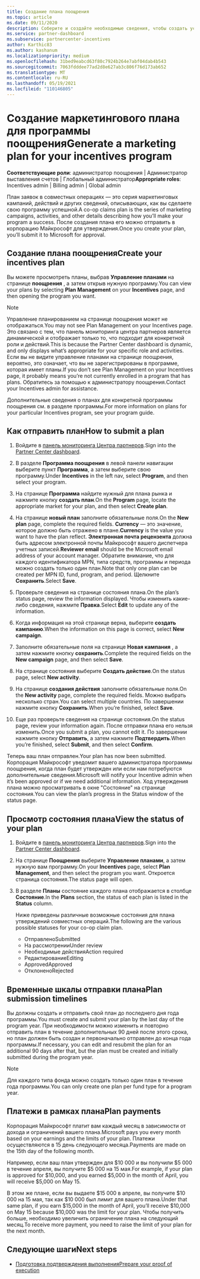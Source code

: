 ```yaml
---
title: Создание плана поощрения
ms.topic: article
ms.date: 09/11/2020
description: Соберите и создайте необходимые сведения, чтобы создать успешный маркетинговый план для программы поощрения.
ms.service: partner-dashboard
ms.subservice: partnercenter-incentives
author: Karthic83
ms.author: kashanum
ms.localizationpriority: medium
ms.openlocfilehash: 31bed9eabcd63f80c7924b264e7abf04dab4b543
ms.sourcegitcommit: 7063fdddee77ad2d8e627ab3c806f76d173ab652
ms.translationtype: MT
ms.contentlocale: ru-RU
ms.lasthandoff: 05/19/2021
ms.locfileid: "110146805"
---
```

# <a name="generate-a-marketing-plan-for-your-incentives-program"></a><span data-ttu-id="47bc1-103">Создание маркетингового плана для программы поощрения</span><span class="sxs-lookup"><span data-stu-id="47bc1-103">Generate a marketing plan for your incentives program</span></span>

<span data-ttu-id="47bc1-104">**Соответствующие роли**: администратор поощрения | Администратор выставления счетов | Глобальный администратор</span><span class="sxs-lookup"><span data-stu-id="47bc1-104">**Appropriate roles**: Incentives admin | Billing admin | Global admin</span></span>

<span data-ttu-id="47bc1-105">План заявок в совместных операциях — это серия маркетинговых кампаний, действий и других сведений, описывающих, как вы сделаете свою программу успешной.</span><span class="sxs-lookup"><span data-stu-id="47bc1-105">A co-op claims plan is the series of marketing campaigns, activities, and other details describing how you’ll make your program a success.</span></span> <span data-ttu-id="47bc1-106">После создания плана его можно отправить в корпорацию Майкрософт для утверждения.</span><span class="sxs-lookup"><span data-stu-id="47bc1-106">Once you create your plan, you’ll submit it to Microsoft for approval.</span></span>

## <a name="create-your-incentives-plan"></a><span data-ttu-id="47bc1-107">Создание плана поощрения</span><span class="sxs-lookup"><span data-stu-id="47bc1-107">Create your incentives plan</span></span>

<span data-ttu-id="47bc1-108">Вы можете просмотреть планы, выбрав **Управление планами** на странице **поощрения** , а затем открыв нужную программу.</span><span class="sxs-lookup"><span data-stu-id="47bc1-108">You can view your plans by selecting **Plan Management** on your **Incentives** page, and then opening the program you want.</span></span>

>[!NOTE]
><span data-ttu-id="47bc1-109">Управление планированием на странице поощрения может не отображаться.</span><span class="sxs-lookup"><span data-stu-id="47bc1-109">You may not see Plan Management on your Incentives page.</span></span> <span data-ttu-id="47bc1-110">Это связано с тем, что панель мониторинга центра партнеров является динамической и отображает только то, что подходит для конкретной роли и действий.</span><span class="sxs-lookup"><span data-stu-id="47bc1-110">This is because the Partner Center dashboard is dynamic, and only displays what’s appropriate for your specific role and activities.</span></span> <span data-ttu-id="47bc1-111">Если вы не видите управление планами на странице поощрения, вероятно, это означает, что вы не зарегистрированы в программе, которая имеет планы.</span><span class="sxs-lookup"><span data-stu-id="47bc1-111">If you don’t see Plan Management on your Incentives page, it probably means you’re not currently enrolled in a program that has plans.</span></span> <span data-ttu-id="47bc1-112">Обратитесь за помощью к администратору поощрения.</span><span class="sxs-lookup"><span data-stu-id="47bc1-112">Contact your Incentives admin for assistance.</span></span>

<span data-ttu-id="47bc1-113">Дополнительные сведения о планах для конкретной программы поощрения см. в разделе программы.</span><span class="sxs-lookup"><span data-stu-id="47bc1-113">For more information on plans for your particular Incentives program, see your program guide.</span></span>

## <a name="how-to-submit-a-plan"></a><span data-ttu-id="47bc1-114">Как отправить план</span><span class="sxs-lookup"><span data-stu-id="47bc1-114">How to submit a plan</span></span>

1. <span data-ttu-id="47bc1-115">Войдите в [панель мониторинга Центра партнеров](https://partner.microsoft.com/dashboard/).</span><span class="sxs-lookup"><span data-stu-id="47bc1-115">Sign into the [Partner Center dashboard](https://partner.microsoft.com/dashboard/).</span></span>

2. <span data-ttu-id="47bc1-116">В разделе **Программа поощрения** в левой панели навигации выберите пункт **Программа**, а затем выберите свою программу.</span><span class="sxs-lookup"><span data-stu-id="47bc1-116">Under **Incentives** in the left nav, select **Program**, and then select your program.</span></span> 

3. <span data-ttu-id="47bc1-117">На странице **Программа** найдите нужный для плана рынка и нажмите кнопку **создать план**.</span><span class="sxs-lookup"><span data-stu-id="47bc1-117">On the **Program** page, locate the appropriate market for your plan, and then select **Create plan**.</span></span> 

4. <span data-ttu-id="47bc1-118">На странице **новый план** заполните обязательные поля.</span><span class="sxs-lookup"><span data-stu-id="47bc1-118">On the **New plan** page, complete the required fields.</span></span> <span data-ttu-id="47bc1-119">**Currency** — это значение, которое должно быть отражено в плане.</span><span class="sxs-lookup"><span data-stu-id="47bc1-119">**Currency** is the value you want to have the plan reflect.</span></span> <span data-ttu-id="47bc1-120">**Электронная почта рецензента** должна быть адресом электронной почты Майкрософт вашего диспетчера учетных записей.</span><span class="sxs-lookup"><span data-stu-id="47bc1-120">**Reviewer email** should be the Microsoft email address of your account manager.</span></span> <span data-ttu-id="47bc1-121">Обратите внимание, что для каждого идентификатора MPN, типа средств, программы и периода можно создать только один план.</span><span class="sxs-lookup"><span data-stu-id="47bc1-121">Note that only one plan can be created per MPN ID, fund, program, and period.</span></span> <span data-ttu-id="47bc1-122">Щелкните **Сохранить**.</span><span class="sxs-lookup"><span data-stu-id="47bc1-122">Select **Save**.</span></span>

5. <span data-ttu-id="47bc1-123">Проверьте сведения на странице состояния плана.</span><span class="sxs-lookup"><span data-stu-id="47bc1-123">On the plan’s status page, review the information displayed.</span></span> <span data-ttu-id="47bc1-124">Чтобы изменить какие-либо сведения, нажмите **Правка**.</span><span class="sxs-lookup"><span data-stu-id="47bc1-124">Select **Edit** to update any of the information.</span></span>

6. <span data-ttu-id="47bc1-125">Когда информация на этой странице верна, выберите **создать кампанию**.</span><span class="sxs-lookup"><span data-stu-id="47bc1-125">When the information on this page is correct, select **New campaign**.</span></span>

7. <span data-ttu-id="47bc1-126">Заполните обязательные поля на странице **Новая кампания** , а затем нажмите кнопку **сохранить**.</span><span class="sxs-lookup"><span data-stu-id="47bc1-126">Complete the required fields on the **New campaign** page, and then select **Save**.</span></span>

8. <span data-ttu-id="47bc1-127">На странице состояния выберите **Создать действие**.</span><span class="sxs-lookup"><span data-stu-id="47bc1-127">On the status page, select **New activity**.</span></span> 

9. <span data-ttu-id="47bc1-128">На странице **создания действия**  заполните обязательные поля.</span><span class="sxs-lookup"><span data-stu-id="47bc1-128">On the **New activity** page, complete the required fields.</span></span> <span data-ttu-id="47bc1-129">Можно выбрать несколько стран.</span><span class="sxs-lookup"><span data-stu-id="47bc1-129">You can select multiple countries.</span></span> <span data-ttu-id="47bc1-130">По завершении нажмите кнопку **Сохранить**.</span><span class="sxs-lookup"><span data-stu-id="47bc1-130">When you’re finished, select **Save**.</span></span> 

10. <span data-ttu-id="47bc1-131">Еще раз проверьте сведения на странице состояния.</span><span class="sxs-lookup"><span data-stu-id="47bc1-131">On the status page, review your information again.</span></span> <span data-ttu-id="47bc1-132">После отправки плана его нельзя изменить.</span><span class="sxs-lookup"><span data-stu-id="47bc1-132">Once you submit a plan, you cannot edit it.</span></span> <span data-ttu-id="47bc1-133">По завершении нажмите кнопку **Отправить**, а затем нажмите **Подтвердить**.</span><span class="sxs-lookup"><span data-stu-id="47bc1-133">When you’re finished, select **Submit**, and then select **Confirm**.</span></span>

<span data-ttu-id="47bc1-134">Теперь ваш план отправлен.</span><span class="sxs-lookup"><span data-stu-id="47bc1-134">Your plan has now been submitted.</span></span> <span data-ttu-id="47bc1-135">Корпорация Майкрософт уведомит вашего администратора программы поощрения, когда план будет утвержден или если нам потребуются дополнительные сведения.</span><span class="sxs-lookup"><span data-stu-id="47bc1-135">Microsoft will notify your Incentive admin when it’s been approved or if we need additional information.</span></span> <span data-ttu-id="47bc1-136">Ход утверждения плана можно просматривать в окне "Состояние" на странице состояния.</span><span class="sxs-lookup"><span data-stu-id="47bc1-136">You can view the plan’s progress in the Status window of the status page.</span></span>

## <a name="view-the-status-of-your-plan"></a><span data-ttu-id="47bc1-137">Просмотр состояния плана</span><span class="sxs-lookup"><span data-stu-id="47bc1-137">View the status of your plan</span></span>

1. <span data-ttu-id="47bc1-138">Войдите в [панель мониторинга Центра партнеров](https://partner.microsoft.com/dashboard/).</span><span class="sxs-lookup"><span data-stu-id="47bc1-138">Sign into the [Partner Center dashboard](https://partner.microsoft.com/dashboard/).</span></span>

2. <span data-ttu-id="47bc1-139">На странице **Поощрения** выберите **Управление планами**, а затем нужную вам программу.</span><span class="sxs-lookup"><span data-stu-id="47bc1-139">On your **Incentives** page, select **Plan Management**, and then select the program you want.</span></span> <span data-ttu-id="47bc1-140">Откроется страница состояния.</span><span class="sxs-lookup"><span data-stu-id="47bc1-140">The status page will open.</span></span>

3. <span data-ttu-id="47bc1-141">В разделе **Планы** состояние каждого плана отображается в столбце **Состояние**.</span><span class="sxs-lookup"><span data-stu-id="47bc1-141">In the **Plans** section, the status of each plan is listed in the **Status** column.</span></span>

   <span data-ttu-id="47bc1-142">Ниже приведены различные возможные состояния для плана утверждений совместных операций.</span><span class="sxs-lookup"><span data-stu-id="47bc1-142">The following are the various possible statuses for your co-op claim plan.</span></span>

   - <span data-ttu-id="47bc1-143">Отправлено</span><span class="sxs-lookup"><span data-stu-id="47bc1-143">Submitted</span></span>
   - <span data-ttu-id="47bc1-144">На рассмотрении</span><span class="sxs-lookup"><span data-stu-id="47bc1-144">Under review</span></span>
   - <span data-ttu-id="47bc1-145">Необходимые действия</span><span class="sxs-lookup"><span data-stu-id="47bc1-145">Action required</span></span>
   - <span data-ttu-id="47bc1-146">Редактирование</span><span class="sxs-lookup"><span data-stu-id="47bc1-146">Editing</span></span>
   - <span data-ttu-id="47bc1-147">Approved</span><span class="sxs-lookup"><span data-stu-id="47bc1-147">Approved</span></span>
   - <span data-ttu-id="47bc1-148">Отклонено</span><span class="sxs-lookup"><span data-stu-id="47bc1-148">Rejected</span></span>

## <a name="plan-submission-timelines"></a><span data-ttu-id="47bc1-149">Временные шкалы отправки плана</span><span class="sxs-lookup"><span data-stu-id="47bc1-149">Plan submission timelines</span></span>

<span data-ttu-id="47bc1-150">Вы должны создать и отправить свой план до последнего дня года программы.</span><span class="sxs-lookup"><span data-stu-id="47bc1-150">You must create and submit your plan by the last day of the program year.</span></span> <span data-ttu-id="47bc1-151">При необходимости можно изменить и повторно отправить план в течение дополнительных 90 дней после этого срока, но план должен быть создан и первоначально отправлен до конца года программы.</span><span class="sxs-lookup"><span data-stu-id="47bc1-151">If necessary, you can edit and resubmit the plan for an additional 90 days after that, but the plan must be created and initially submitted during the program year.</span></span>

>[!NOTE]
> <span data-ttu-id="47bc1-152">Для каждого типа фонда можно создать только один план в течение года программы.</span><span class="sxs-lookup"><span data-stu-id="47bc1-152">You can only create one plan per fund type for a program year.</span></span>

## <a name="plan-payments"></a><span data-ttu-id="47bc1-153">Платежи в рамках плана</span><span class="sxs-lookup"><span data-stu-id="47bc1-153">Plan payments</span></span>

<span data-ttu-id="47bc1-154">Корпорация Майкрософт платит вам каждый месяц в зависимости от дохода и ограничений вашего плана.</span><span class="sxs-lookup"><span data-stu-id="47bc1-154">Microsoft pays you every month based on your earnings and the limits of your plan.</span></span> <span data-ttu-id="47bc1-155">Платежи осуществляются в 15 день следующего месяца.</span><span class="sxs-lookup"><span data-stu-id="47bc1-155">Payments are made on the 15th day of the following month.</span></span>

<span data-ttu-id="47bc1-156">Например, если ваш план утвержден для $10 000 и вы получили $5 000 в течение апреля, вы получите $5 000 на 15 мая.</span><span class="sxs-lookup"><span data-stu-id="47bc1-156">For example, if your plan is approved for $10,000, and you earned $5,000 in the month of April, you will receive $5,000 on May 15.</span></span>

<span data-ttu-id="47bc1-157">В этом же плане, если вы выдаете $15 000 в апреле, вы получите $10 000 на 15 мая, так как $10 000 был лимит для вашего плана.</span><span class="sxs-lookup"><span data-stu-id="47bc1-157">Under that same plan, if you earn $15,000 in the month of April, you’ll receive $10,000 on May 15 because $10,000 was the limit for your plan.</span></span> <span data-ttu-id="47bc1-158">Чтобы получить больше, необходимо увеличить ограничение плана на следующий месяц.</span><span class="sxs-lookup"><span data-stu-id="47bc1-158">To receive more payment, you need to raise the limit of your plan for the next month.</span></span>

## <a name="next-steps"></a><span data-ttu-id="47bc1-159">Следующие шаги</span><span class="sxs-lookup"><span data-stu-id="47bc1-159">Next steps</span></span>

- [<span data-ttu-id="47bc1-160">Подготовка подтверждения выполнения</span><span class="sxs-lookup"><span data-stu-id="47bc1-160">Prepare your proof of execution</span></span>](incentives-prepare-your-proof-of-execution.md)

